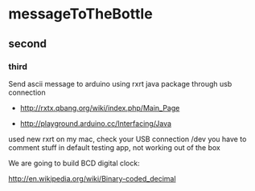 # messageToTheBottle
## second
### third

Send ascii message to arduino using rxrt java package through usb connection


* http://rxtx.qbang.org/wiki/index.php/Main_Page

* http://playground.arduino.cc/Interfacing/Java

used new rxrt on my mac, check your USB connection /dev  you have to comment stuff in default testing app, not working out of the box

We are going to build BCD digital clock:

http://en.wikipedia.org/wiki/Binary-coded_decimal

